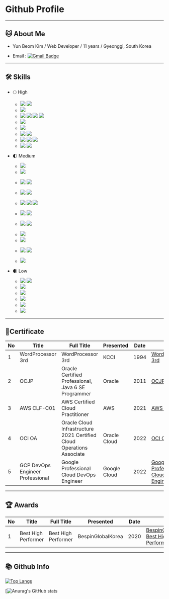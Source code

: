 # Github Profile

---

## 🐱 About Me

- Yun Beom Kim / Web Developer / 11 years / Gyeonggi, South Korea

- Email : [![Gmail Badge](https://img.shields.io/badge/Gmail-d14836?style=round-square&logo=Gmail&logoColor=white&link=mailto:idealful@gmail.com)](mailto:idealful@gmail.com)

---

## 🛠️ Skills

<!-- origin : https://simpleicons.org -->

- 🌕 High

  <!-- Operating System -->

  - <img src="https://img.shields.io/badge/Windows-0078D6?style=round-square&logo=Windows&logoColor=white"/> <img src="https://img.shields.io/badge/Ubuntu-E95420?style=round-square&logo=Ubuntu&logoColor=white"/>

  <!-- DataBase Management System -->

  - <img src="https://img.shields.io/badge/Oracle-F80000?style=round-square&logo=Oracle&logoColor=white"/>

  <!-- BackEnd Language, Web Application Server, Application Framework -->

  - <img src="https://img.shields.io/badge/Java-007396?style=round-square&logo=Java&logoColor=white"/> <img src="https://img.shields.io/badge/Apache Tomcat-F8DC75?style=round-square&logo=Apache Tomcat&logoColor=black"/> <img src="https://img.shields.io/badge/Spring-6DB33F?style=round-square&logo=Spring&logoColor=white"/> <img src="https://img.shields.io/badge/Spring Boot-6DB33F?style=round-square&logo=Spring Boot&logoColor=white"/>

  <!-- Integrated Development Environment, Java -->

  - <img src="https://img.shields.io/badge/Eclipse IDE-2C2255?style=round-square&logo=Eclipse IDE&logoColor=white"/>

  <!-- FrontEnd Markup Language -->

  - <img src="https://img.shields.io/badge/HTML5-E34F26?style=round-square&logo=HTML5&logoColor=white"/>

  <!-- FrontEnd Scripting Language -->

  - <img src="https://img.shields.io/badge/JavaScript-F7DF1E?style=round-square&logo=JavaScript&logoColor=white"/> <img src="https://img.shields.io/badge/jQuery-0769AD?style=round-square&logo=jQuery&logoColor=white"/>

  <!-- Text Editor -->
  <!-- Code Formatter -->
  <!-- Code Quality -->

  - <img src="https://img.shields.io/badge/Visual Studio Code-007ACC?style=round-square&logo=Visual Studio Code&logoColor=white"/> <img src="https://img.shields.io/badge/Prettier-F7B93E?style=round-square&logo=Prettier&logoColor=black"/> <img src="https://img.shields.io/badge/SonarLint-CB2029?style=round-square&logo=SonarLint&logoColor=white"/>

  <!-- Version Control System -->

  - <img src="https://img.shields.io/badge/Git-F05032?style=round-square&logo=Git&logoColor=white"/> <img src="https://img.shields.io/badge/GitHub-181717?style=round-square&logo=GitHub&logoColor=white"/>

- 🌓 Medium

    <!-- Container -->

  - <img src="https://img.shields.io/badge/Docker-2496ED?style=round-square&logo=Docker&logoColor=white"/>

    <!-- DataBase Management System -->

  - <img src="https://img.shields.io/badge/MariaDB-003545?style=round-square&logo=MariaDB&logoColor=white"/>

    <!-- JavaScript Runtime, Web Application Framework -->

  - <img src="https://img.shields.io/badge/Node.js-339933?style=round-square&logo=Node.js&logoColor=white"/> <img src="https://img.shields.io/badge/Express-000000?style=round-square&logo=Express&logoColor=white"/>

    <!-- FrontEnd JavaScript Framework -->

  - <img src="https://img.shields.io/badge/React-grey?style=round-square&logo=React&logoColor=61DAFB"/> <img src="https://img.shields.io/badge/Vue.js-4FC08D?style=round-square&logo=Vue.js&logoColor=white"/>

    <!-- Cascading Style Sheets, CSS Framework -->

  - <img src="https://img.shields.io/badge/CSS3-1572B6?style=round-square&logo=CSS3&logoColor=white"/> <img src="https://img.shields.io/badge/Bootstrap-7952B3?style=round-square&logo=Bootstrap&logoColor=white"/> <img src="https://img.shields.io/badge/Tailwind CSS-06B6D4?style=round-square&logo=Tailwind CSS&logoColor=white"/>

    <!-- Version Control System -->

  - <img src="https://img.shields.io/badge/Subversion-809CC9?style=round-square&logo=Subversion&logoColor=white"/> <img src="https://img.shields.io/badge/Perforce-404040?style=round-square&logo=Perforce&logoColor=white"/>

    <!-- Library / Build, Package Management, Java -->

  - <img src="https://img.shields.io/badge/Apache Maven-C71A36?style=round-square&logo=Apache Maven&logoColor=white"/> <img src="https://img.shields.io/badge/Gradle-02303A?style=round-square&logo=Gradle&logoColor=white"/>

    <!-- Library / Build, Package Management, JavaScript -->

  - <img src="https://img.shields.io/badge/npm-CB3837?style=round-square&logo=npm&logoColor=white"/>

    <!-- Continuous Integration, Continuous Delivery(Deployment) -->

  - <img src="https://img.shields.io/badge/GitHub Actions-2088FF?style=round-square&logo=GitHub Actions&logoColor=white"/>

    <!-- Issue Tracker -->

  - <img src="https://img.shields.io/badge/Redmine-B32024?style=round-square&logo=Redmine&logoColor=white"/> <img src="https://img.shields.io/badge/Jira-0052CC?style=round-square&logo=Jira&logoColor=white"/>

    <!-- API Platform -->

  - <img src="https://img.shields.io/badge/Postman-FF6C37?style=round-square&logo=Postman&logoColor=white"/>

- 🌒 Low

  <!-- Cloud Service Provider -->

  - <img src="https://img.shields.io/badge/Amazon AWS-232F3E?style=round-square&logo=Amazon AWS&logoColor=white"/> <img src="https://img.shields.io/badge/Google Cloud-4285F4?style=round-square&logo=Google Cloud&logoColor=white"/>

  <!-- Web Server -->

  - <img src="https://img.shields.io/badge/NGINX-009639?style=round-square&logo=NGINX&logoColor=white"/>

  <!-- BackEnd Language -->

  - <img src="https://img.shields.io/badge/Python-3766AB?style=round-square&logo=Python&logoColor=white"/>

  <!-- Continuous Integration, Continuous Delivery(Deployment) -->

  - <img src="https://img.shields.io/badge/Jenkins-D24939?style=round-square&logo=Jenkins&logoColor=white"/>

  - <img src="https://img.shields.io/badge/ArgoCD-EF7B4D?style=round-square&logo=Argo&logoColor=white"/>

  <!-- Container Orchestration -->

  - <img src="https://img.shields.io/badge/Kubernetes-326CE5?style=round-square&logo=Kubernetes&logoColor=white"/>

---

## 📝Certificate

| No  | Title                            | Full Title                                                            | Presented    | Date | Link                                                                                                                                                                                |
| --- | -------------------------------- | --------------------------------------------------------------------- | ------------ | ---- | ----------------------------------------------------------------------------------------------------------------------------------------------------------------------------------- |
| 1   | WordProcessor 3rd                | WordProcessor 3rd                                                     | KCCI         | 1994 | [WordProcessor 3rd](https://raw.githubusercontent.com/idealful/certificate/main/19940812-idealful-Certificate-KCCI-WordProcessor3.jpg)                                              |
| 2   | OCJP                             | Oracle Certified Professional, Java 6 SE Programmer                   | Oracle       | 2011 | [OCJP](https://raw.githubusercontent.com/idealful/certificate/main/20110916-idealful-Certificate-Oracle-OCJP.jpg)                                                                   |
| 3   | AWS CLF-C01                      | AWS Certified Cloud Practitioner                                      | AWS          | 2021 | [AWS CLF-C01](https://raw.githubusercontent.com/idealful/certificate/main/20211203-idealful-Certificate-AWS-CLF01.png)                                                              |
| 4   | OCI OA                           | Oracle Cloud Infrastructure 2021 Certified Cloud Operations Associate | Oracle Cloud | 2022 | [OCI OA](https://raw.githubusercontent.com/idealful/certificate/main/20211203-idealful-Certificate-Oracle-OCI-OA.jpg)                                                               |
| 5   | GCP DevOps Engineer Professional | Google Professional Cloud DevOps Engineer                             | Google Cloud | 2022 | [Google Professional Cloud DevOps Engineer ](https://raw.githubusercontent.com/idealful/certificate/main/20220702-idealful-Certificate-GoogleCloud-DevOpsEngineer-Professional.png) |

---

## 🏆 Awards

| No  | Title               | Full Title          | Presented         | Date | Link                                                                                                                                                |
| --- | ------------------- | ------------------- | ----------------- | ---- | --------------------------------------------------------------------------------------------------------------------------------------------------- |
| 1   | Best High Performer | Best High Performer | BespinGlobalKorea | 2020 | [BespinGlobalKorea Best High Performer](https://raw.githubusercontent.com/idealful/certificate/main/20201222-idealful-Awards-BespinGlobal-Best.jpg) |

---

## 📚 Github Info

[![Top Langs](https://github-readme-stats.vercel.app/api/top-langs/?username=idealful&langs_count=10&layout=compact&hide=html)](https://github.com/KimYunBeom/github-readme-stats)

[![Anurag's GitHub stats](https://github-readme-stats.vercel.app/api?username=idealful&show_icons=true&theme=radical)
